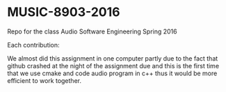 # MUSIC-8903-2016
Repo for the class Audio Software Engineering Spring 2016


Each contribution:

We almost did this assignment in one computer partly due to the fact that github crashed at the night of the assignment due and this is the first time that we use cmake and code audio program in c++ thus it would be more efficient to work together.
